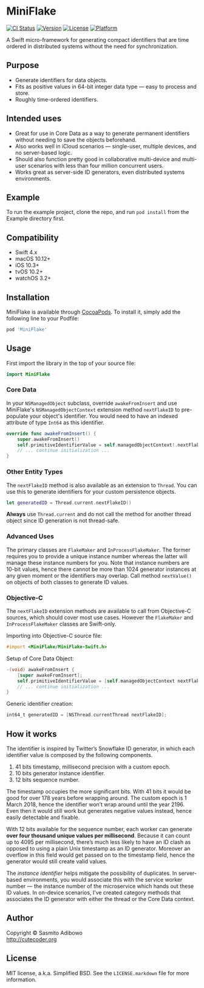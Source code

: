 # MiniFlake

[![CI Status](http://img.shields.io/travis/adib/MiniFlake.svg?style=flat)](https://travis-ci.org/adib/MiniFlake)
[![Version](https://img.shields.io/cocoapods/v/MiniFlake.svg?style=flat)](http://cocoapods.org/pods/MiniFlake)
[![License](https://img.shields.io/cocoapods/l/MiniFlake.svg?style=flat)](http://cocoapods.org/pods/MiniFlake)
[![Platform](https://img.shields.io/cocoapods/p/MiniFlake.svg?style=flat)](http://cocoapods.org/pods/MiniFlake)

A Swift micro-framework for generating compact identifiers that are time ordered in distributed systems without the need for synchronization.

## Purpose

- Generate identifiers for data objects.
- Fits as positive values in 64-bit integer data type — easy to process and store.
- Roughly time-ordered identifiers.

## Intended uses

- Great for use in Core Data as a way to generate permanent identifiers without needing to save the objects beforehand.
- Also works well in iCloud scenarios — single-user, multiple devices, and no server-based logic.
- Should also function pretty good in collaborative multi-device and multi-user scenarios with less than four million concurrent users.
- Works great as server-side ID generators, even distributed systems environments.

## Example

To run the example project, clone the repo, and run `pod install` from the Example directory first.

## Compatibility

- Swift 4.x
- macOS 10.12+
- iOS 10.3+
- tvOS 10.2+
- watchOS 3.2+

## Installation

MiniFlake is available through [CocoaPods](http://cocoapods.org). To install
it, simply add the following line to your Podfile:

```ruby
pod 'MiniFlake'
```

## Usage

First  import the library in the top of your source file:

```Swift
import MiniFlake
```

### Core Data

In your `NSManagedObject` subclass, override `awakeFromInsert` and use MiniFlake's `NSManagedObjectContext` extension method `nextFlakeID` to pre-populate your object's identifier. You would need to have an indexed attribute of type `Int64` as this identifier.

```Swift
override func awakeFromInsert() {
    super.awakeFromInsert()
    self.primitiveIdentifierValue = self.managedObjectContext!.nextFlakeID()
    // ... continue initialization ...
}
```

### Other Entity Types

The `nextFlakeID` method is also available as an extension to `Thread`. You can use this to generate identifiers for your custom persistence objects.

```Swift
let generatedID = Thread.current.nextFlakeID()
```

**Always** use `Thread.current` and do not call the method for another thread object since ID generation is not thread-safe.

### Advanced Uses

The primary classes are `FlakeMaker` and `InProcessFlakeMaker`. The former requires you to provide a unique instance number whereas the latter will manage these instance numbers for you. Note that instance numbers are 10-bit values, hence there cannot be more than 1024 generator instances at any given moment or the identifiers may overlap.  Call method `nextValue()` on objects of both classes to generate ID values.

### Objective-C

The `nextFlakeID` extension methods are available to call from Objective-C sources, which should cover most use cases. However the `FlakeMaker` and `InProcessFlakeMaker` classes are Swift-only.

Importing into Objective-C source file:

```Objective-C
#import <MiniFlake/MiniFlake-Swift.h>
```

Setup of Core Data Object:

```Objective-C
-(void) awakeFromInsert {
    [super awakeFromInsert];
    self.primitiveIdentifierValue = [self.managedObjectContext nextFlakeID];
    // ... continue initialization ...
}
```

Generic identifier creation:

```Objective-C
int64_t generatedID = [NSThread.currentThread nextFlakeID];
```


## How it works

The identifier is inspired by Twitter’s Snowflake ID generator, in which each identifier value is composed by the following components.

1. 41 bits timestamp, millisecond precision with a custom epoch.
2. 10 bits generator instance identifier.
3. 12 bits sequence number.

The timestamp occupies the more significant bits. With 41 bits it would be good for over 178 years before wrapping around. The custom epoch is 1 March 2018, hence the identifier  won’t wrap around until the year 2196. Even then it would still work but generates negative values instead, hence easily detectable and fixable.

With 12 bits available for the sequence number, each worker can generate **over four thousand unique values per millisecond**. Because it can count up to 4095 per millisecond, there’s much less likely to have an ID clash as opposed to using a plain Unix timestamp as an ID generator. Moreover an overflow in this field would get passed on to the timestamp field, hence the generator would still create valid values.

The *instance identifier* helps mitigate the possibility of duplicates. In server-based environments, you would associate this with the service worker number — the instance number of the microservice which hands out these ID values. In on-device scenarios, I’ve created category methods that associates the ID generator with either the thread or the Core Data context.


## Author

Copyright © Sasmito Adibowo  
http://cutecoder.org

## License

MIT license, a.k.a. Simplified BSD. See the `LICENSE.markdown` file for more information.
